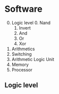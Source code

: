 # Software

0. Logic level
   0. Nand
   1. Invert
   2. And
   3. Or
   4. Xor
1. Arithmetics
2. Switching
3. Arithmetic Logic Unit
4. Memory
5. Processor

## Logic level
